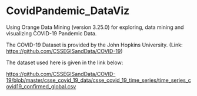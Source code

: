 # CovidPandemic_DataViz
Using Orange Data Mining (version 3.25.0) for exploring, data mining and visualizing COVID-19 Pandemic Data.

The COVID-19 Dataset is provided by the John Hopkins University.
(Link: https://github.com/CSSEGISandData/COVID-19)


The dataset used here is given in the link below:

https://github.com/CSSEGISandData/COVID-19/blob/master/csse_covid_19_data/csse_covid_19_time_series/time_series_covid19_confirmed_global.csv
